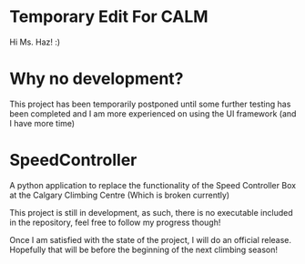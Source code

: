 # Temporary Edit For CALM
Hi Ms. Haz! :)


# Why no development?
This project has been temporarily postponed until some further testing has been completed and I am more experienced on using the UI framework (and I have more time)

# SpeedController
A python application to replace the functionality of the Speed Controller Box at the Calgary Climbing Centre (Which is broken currently)

This project is still in development, as such, there is no executable included in the repository, feel free to follow my progress though!

Once I am satisfied with the state of the project, I will do an official release. Hopefully that will be before the beginning of the next climbing season!
